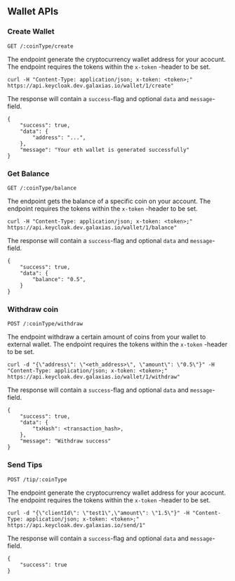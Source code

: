 ## Wallet APIs

### Create Wallet

```
GET /:coinType/create
```

The endpoint generate the cryptocurrency wallet address for your acocunt.
The endpoint requires the tokens within the `x-token` -header to be set.

```
curl -H "Content-Type: application/json; x-token: <token>;" https://api.keycloak.dev.galaxias.io/wallet/1/create"
```

The response will contain a `success`-flag and optional `data` and `message`-field.

```
{
    "success": true,
    "data": {
        "address": "...",
    },
    "message": "Your eth wallet is generated successfully"
}
```

### Get Balance

```
GET /:coinType/balance
```

The endpoint gets the balance of a specific coin on your account.
The endpoint requires the tokens within the `x-token` -header to be set.

```
curl -H "Content-Type: application/json; x-token: <token>;" https://api.keycloak.dev.galaxias.io/wallet/1/balance"
```

The response will contain a `success`-flag and optional `data` and `message`-field.

```
{
    "success": true,
    "data": {
        "balance": "0.5",
    }
}
```

### Withdraw coin

```
POST /:coinType/withdraw
```

The endpoint withdraw a certain amount of coins from your wallet to external wallet.
The endpoint requires the tokens within the `x-token` -header to be set.

```
curl -d "{\"address\": \"<eth_address>\", \"amount\": \"0.5\"}" -H "Content-Type: application/json; x-token: <token>;" https://api.keycloak.dev.galaxias.io/wallet/1/withdraw"
```

The response will contain a `success`-flag and optional `data` and `message`-field.

```
{
    "success": true,
    "data": {
        "txHash": <transaction_hash>,
    },
    "message": "Withdraw success"
}
```

### Send Tips

```
POST /tip/:coinType
```

The endpoint generate the cryptocurrency wallet address for your acocunt.
The endpoint requires the tokens within the `x-token` -header to be set.

```
curl -d "{\"clientId\": \"test1\",\"amount\": \"1.5\"}" -H "Content-Type: application/json; x-token: <token>;" https://api.keycloak.dev.galaxias.io/send/1"
```

The response will contain a `success`-flag and optional `data` and `message`-field.

```
{
    "success": true
}
```
